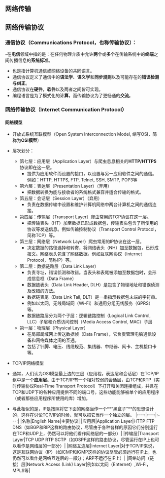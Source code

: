 ## 网络传输

## 网络传输协议
### 通信协议（Communications Protocol，也称**传输协议**）：
-在**电信**领域中指的是：在任何物理介质中允许**两个**或**多个**在传输系统中的**终端**之间传播信息的**系统标准**。  
- 也是指计算机通信或网络设备的共同语言。
- 通信协议定义了通信中的**语法学**、**语义学**和**同步规则**以及可能存在的**错误检测与纠正**。
- 通信协议在**硬件**，**软件**以及两者之间皆可实现。
- 编程语言是为了模式化的**计算**，而传输协议为了更畅通的**交流**。

### 网络传输协议（Internet Communication Protocol）
#### 网络模型
- 开放式系统互联模型（Open System Interconnection Model, 缩写OSI，简称为**OSI模型**）
- 层次划分：
  - 第七层：应用层（Application Layer）与爬虫息息相关的**HTTP/HTTPS**协议即在这一层。
    - 提供为应用软件而设置的接口，以设置与另一应用软件之间的通信。例如：HTTP, HTTPS, FTP, Telnet, SSH, SMTP, POP3等
  - 第六层：表达层（Presentation Layer）（弃用）
    - 把数据转换为能与接收者的系统格式兼容并适合传输的格式。
  - 第五层：会话层（Session Layer）（弃用）
    - 负责在数据传输中设置和维护计算机网络中两台计算机之间的通信连接。
  - 第四层：传输层（Transport Layer）爬虫常用的TCP协议在这一层。
    - 把传输表头（HT）加至数据已形成数据包，传输表头包含了所使用的协议等发送信息。例如传输控制协议（Transport Control Protocol，简称TCP）等。
  - 第三层：网络层（Network Layer）爬虫常用的IP协议在这一层。
    - 决定数据的路径选择和转寄，将网络表头（NH）加至数据包，已形成报文。网络表头包含了网络数据。例如互联网协议（Internet Protocol，简称IP）等。
  - 第二层：数据链路层（Data Link Layer）
    - 负责寻址，错误侦测和改错。当表头和表尾被添加至数据包时，会形成信息框（Data Frame）
    - 数据链表头（Data Link Header, DLH）是包含了物理地址和错误侦测及改错的方法。
    - 数据链表尾（Data Link Tail, DLT）是一串指示数据包末端的字符串。
    - 例如以太网，无线局域网（Wi-Fi）和通用分组无线服务（GPRS）等。
    - 数据链路层分为两个子层：逻辑链路控制（Logical Link Control, LLC）子层和介质访问控制（Media Access Control, MAC）子层
  - 第一层：物理层（Physical Layer）
    - 在局部局域网上传送数据帧（Data Frame），它负责管理电脑通信设备和网络媒体之间的互通。
    - 包括了针脚、电压、线缆规范、集线器、中继器、网卡、主机接口卡等。
    
- TCP/IP网络模型
 - 通常，人们认为OSI模型最上边的三层（应用程，表达层和会话层）在TCP/IP组中是一个**应用层**。由于TCP/IP有一个相对较弱的会话层，由TCP和RTP（实时传输协议Real-Time Transport Protocol）下打开和关闭连接组成，并且在TCP和UDP下的各种应用提供不同的端口号，这些功能能够被单个的应用程序（或者那些应用程序所使用的库）增加。
 - 与此相似的是，IP是按照将它下面的网络当作一个**“黑盒子”**的思想设计的，这样在讨论TCP/IP的时候，就可以把它当作一个独立的层。
 |:---:|:---:|:---:|
 |名称|English Name|主要协议|
 |应用层|Application Layer|HTTP FTP DNS（如BGP和RIP这样的路由协议，尽管由于各种各样的原因它们分别运行在TCP和UDP上，仍然可以将他们看作网络层的一部分）|
 |传输层|Transport Layer|TCP UDP RTP SCTP（如OSPF这样的路由协议，尽管运行在IP上也可以看作是网络层的一部分）|
 |网络互连层|Internet Layer|对于TCP/IP来说，这是互联网协议（IP）（如ICMP和IGMP这样的协议尽管必须运行在IP上，也仍然可以看作是网络互连层的一部分；ARP不运行在IP上）|
 |网络访问（链接）层|Network Access (Link) Layer|例如以太网（Enternet）,Wi-Fi，MPLS等|
 

